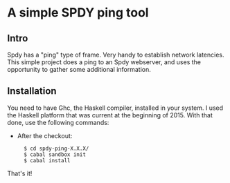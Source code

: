 
A simple SPDY ping tool
=======================

Intro
-----

Spdy has a "ping" type of frame. Very handy to establish
network latencies. This simple project does a ping to an
Spdy webserver, and uses the opportunity to gather some 
additional information.

Installation
------------

You need to have Ghc, the Haskell compiler, installed in 
your system. I used the Haskell platform that was current 
at the beginning of 2015. With that done, use the 
following commands:

* After the checkout:

        $ cd spdy-ping-X.X.X/
        $ cabal sandbox init
        $ cabal install
    
That's it!


